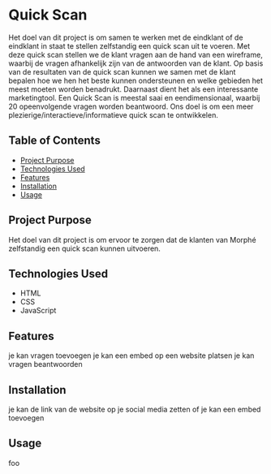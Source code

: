 # Quick Scan
Het doel van dit project is om samen te werken met de eindklant of de eindklant in staat te stellen zelfstandig een quick scan uit te voeren. Met deze quick scan stellen we de klant vragen aan de hand van een wireframe, waarbij de vragen afhankelijk zijn van de antwoorden van de klant. Op basis van de resultaten van de quick scan kunnen we samen met de klant bepalen hoe we hen het beste kunnen ondersteunen en welke gebieden het meest moeten worden benadrukt. Daarnaast dient het als een interessante marketingtool. Een Quick Scan is meestal saai en eendimensionaal, waarbij 20 opeenvolgende vragen worden beantwoord. Ons doel is om een meer plezierige/interactieve/informatieve quick scan te ontwikkelen.

## Table of Contents
- [Project Purpose](#project-purpose)
- [Technologies Used](#technologies-used)
- [Features](#features)
- [Installation](#installation)
- [Usage](#usage)

## Project Purpose
Het doel van dit project is om ervoor te zorgen dat de klanten van Morphé zelfstandig een quick scan kunnen uitvoeren.

## Technologies Used
- HTML
- CSS
- JavaScript

## Features
je kan vragen toevoegen
je kan een embed op een website platsen
je kan vragen beantwoorden

## Installation
je kan de link van de website op je social media zetten
of je kan een embed toevoegen

## Usage
foo
